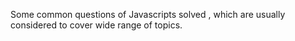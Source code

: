 Some common questions of Javascripts solved , which are usually considered to cover wide range of topics.